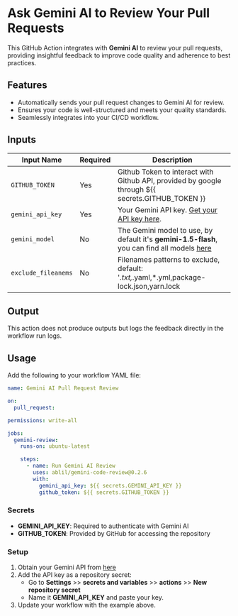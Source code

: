 # Ask Gemini AI to Review Your Pull Requests

This GitHub Action integrates with **Gemini AI** to review your pull requests, providing insightful feedback to improve code quality and adherence to best practices.

## Features
- Automatically sends your pull request changes to Gemini AI for review.
- Ensures your code is well-structured and meets your quality standards.
- Seamlessly integrates into your CI/CD workflow.

## Inputs

| Input Name          | Required | Description                                                                                   |
|---------------------|----------|-----------------------------------------------------------------------------------------------|
| `GITHUB_TOKEN`      | Yes      | Github Token to interact with Github API, provided by google through ${{ secrets.GITHUB_TOKEN }} |
| `gemini_api_key`    | Yes      | Your Gemini API key. [Get your API key here](https://ai.google.dev/gemini-api/docs/api-key).  |
| `gemini_model`      | No       | The Gemini model to use, by default it's **gemini-1.5-flash**, you can find all models [here](https://ai.google.dev/gemini-api/docs/models/gemini) |
| `exclude_fileanems` | No       | Filenames patterns to exclude, default: '*.txt,*.yaml,*.yml,package-lock.json,yarn.lock |

## Output

This action does not produce outputs but logs the feedback directly in the workflow run logs.

## Usage

Add the following to your workflow YAML file:

```yaml
name: Gemini AI Pull Request Review

on:
  pull_request:

permissions: write-all

jobs:
  gemini-review:
    runs-on: ubuntu-latest

    steps:
      - name: Run Gemini AI Review
        uses: ablil/gemini-code-review@0.2.6
        with:
          gemini_api_key: ${{ secrets.GEMINI_API_KEY }}
          github_token: ${{ secrets.GITHUB_TOKEN }}
```

### Secrets

* **GEMINI_API_KEY**: Required to authenticate with Gemini AI
* **GITHUB_TOKEN**: Provided by GitHub for accessing the repository

### Setup

1. Obtain your Gemini API from [here]()
2. Add the API key as a repository secret:
   * Go to **Settings** >> **secrets and variables** >> **actions** >> **New repository secret**
   * Name it **GEMINI_API_KEY** and paste your key.
3. Update your workflow with the example above.
